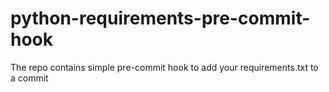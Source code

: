 # python-requirements-pre-commit-hook
The repo contains simple pre-commit hook to add your requirements.txt to a commit 
